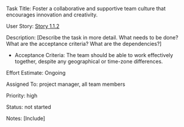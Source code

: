  Task Title: Foster a collaborative and supportive team culture that encourages innovation and creativity.

User Story: [Story 1.1.2](../../stories/story_1.1.2.md)

Description: [Describe the task in more detail. What needs to be done? What are the acceptance criteria? What are the dependencies?]
* Acceptance Criteria: The team should be able to work effectively together, despite any geographical or time-zone differences.

Effort Estimate: Ongoing

Assigned To: project manager, all team members

Priority: high

Status: not started

Notes: [Include]